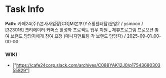 # Task Info

**Path:** 카페24(주)\본사사업장\[CG]MI본부\Y쇼핑센터팀\운영2 / ysmoon / [323016] 크리에이터 커머스 활성화 프로젝트 업무 지원 _ 제휴프로그램 프로모션 참여 브랜드 담당자에게 참여 요청 (매니지먼트팀 각 브랜드 담당자) / 2025-09-01_00-00-00

### WIKI
- ["https://cafe24corp.slack.com/archives/C088YAK12J0/p1754368030355829"]

